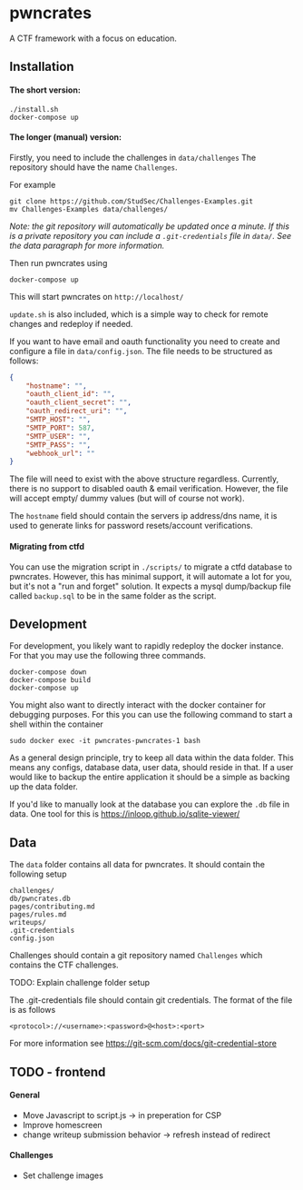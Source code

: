 # pwncrates
A CTF framework with a focus on education.


## Installation
#### The short version:

```commandline
./install.sh
docker-compose up
```

#### The longer (manual) version:

Firstly, you need to include the challenges in `data/challenges`
The repository should have the name `Challenges`.

For example
```commandline
git clone https://github.com/StudSec/Challenges-Examples.git 
mv Challenges-Examples data/challenges/
```

*Note: the git repository will automatically be updated
once a minute. If this is a private repository you can include
a `.git-credentials` file in `data/`. See the data paragraph for more information.*

Then run pwncrates using
```commandline
docker-compose up
```
This will start pwncrates on `http://localhost/`

`update.sh` is also included, which is a simple way to check for remote changes and redeploy if needed.

If you want to have email and oauth functionality you need to create and configure a file in `data/config.json`.
The file needs to be structured as follows:
```json
{
    "hostname": "",
    "oauth_client_id": "",
    "oauth_client_secret": "",
    "oauth_redirect_uri": "",
    "SMTP_HOST": "",
    "SMTP_PORT": 587,
    "SMTP_USER": "",
    "SMTP_PASS": "",
    "webhook_url": ""
}
```

The file will need to exist with the above structure regardless. Currently, there is no support to disabled oauth & email
verification. However, the file will accept empty/ dummy values (but will of course not work).

The `hostname` field should contain the servers ip address/dns name, it is used to generate links for password 
resets/account verifications.

#### Migrating from ctfd
You can use the migration script in `./scripts/` to migrate a ctfd database to pwncrates. However, this has minimal
support, it will automate a lot for you, but it's not a "run and forget" solution. It expects a mysql dump/backup file
called `backup.sql` to be in the same folder as the script.

## Development
For development, you likely want to rapidly redeploy the docker
instance. For that you may use the following three commands.
```commandline
docker-compose down
docker-compose build
docker-compose up
```

You might also want to directly interact with the docker container for
debugging purposes. For this you can use the following command to start a
shell within the container
```commandline
sudo docker exec -it pwncrates-pwncrates-1 bash
```

As a general design principle, try to keep all data within the data folder.
This means any configs, database data, user data, should reside in that. If 
a user would like to backup the entire application it should be a simple as
backing up the data folder.

If you'd like to manually look at the database you can explore the `.db` file
in data. One tool for this is https://inloop.github.io/sqlite-viewer/

## Data
The `data` folder contains all data for pwncrates. It should contain the
following setup
```commandline
challenges/
db/pwncrates.db
pages/contributing.md
pages/rules.md
writeups/
.git-credentials
config.json
```

Challenges should contain a git repository named `Challenges` which contains
the CTF challenges. 

TODO: Explain challenge folder setup

The .git-credentials file should contain git credentials. The format of
the file is as follows
```commandline
<protocol>://<username>:<password>@<host>:<port>
```
For more information see
https://git-scm.com/docs/git-credential-store

## TODO - frontend
#### General
- Move Javascript to script.js -> in preperation for CSP
- Improve homescreen
- change writeup submission behavior -> refresh instead of redirect

#### Challenges
- Set challenge images

